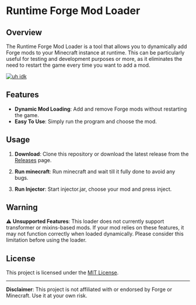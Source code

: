 # Runtime Forge Mod Loader

## Overview

The Runtime Forge Mod Loader is a tool that allows you to dynamically add Forge mods to your Minecraft instance at runtime. This can be particularly useful for testing and development purposes or more, as it eliminates the need to restart the game every time you want to add a mod.

[![uh idk](https://img.youtube.com/vi/UPCXjHciLGE/6.jpg)](https://www.youtube.com/watch?v=UPCXjHciLGE)

## Features

- **Dynamic Mod Loading**: Add and remove Forge mods without restarting the game.
- **Easy To Use**: Simply run the program and choose the mod.

## Usage

1. **Download**: Clone this repository or download the latest release from the [Releases](https://github.com/Fyxar/Forge-Injector/releases/tag/v1.0) page.

2. **Run minecraft**: Run minecraft and wait till it fully done to avoid any bugs.

3. **Run Injector**: Start injector.jar, choose your mod and press inject.

## Warning

⚠️ **Unsupported Features**: This loader does not currently support transformer or mixins-based mods. If your mod relies on these features, it may not function correctly when loaded dynamically. Please consider this limitation before using the loader.

## License

This project is licensed under the [MIT License](https://github.com/Fyxar/Forge-Injector/blob/main/LICENSE).

---

**Disclaimer**: This project is not affiliated with or endorsed by Forge or Minecraft. Use it at your own risk.
